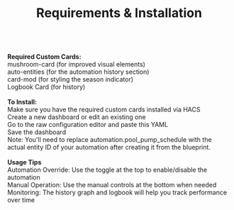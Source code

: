 <header>

  # Requirements & Installation

</header>
<br>
<b>Required Custom Cards:</b>
<br>
mushroom-card (for improved visual elements)
<br>
auto-entities (for the automation history section)
<br>
card-mod (for styling the season indicator)
<br>
Logbook Card (for history)
<br>
<br>
<b>To Install:</b>
<br>
Make sure you have the required custom cards installed via HACS
<br>
Create a new dashboard or edit an existing one
<br>
Go to the raw configuration editor and paste this YAML
<br>
Save the dashboard
<br>
Note: You'll need to replace automation.pool_pump_schedule with the actual entity ID of your automation after creating it from the blueprint.
<br>
<br>
<b>Usage Tips</b>
<br>
Automation Override: Use the toggle at the top to enable/disable the automation
<br>
Manual Operation: Use the manual controls at the bottom when needed
<br>
Monitoring: The history graph and logbook will help you track performance over time
<br>
